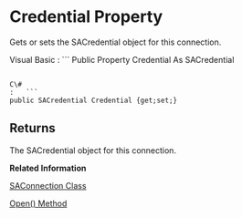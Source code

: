 <!-- loio81e113316ce21014a8b4cce9043ac2f0 -->

# Credential Property

Gets or sets the SACredential object for this connection.



Visual Basic
:   ```
Public Property Credential As SACredential
```

C\#
:   ```
public SACredential Credential {get;set;}
```



## Returns

The SACredential object for this connection.

**Related Information**  


[SAConnection Class](saconnection-class-3c126bb.md "Represents a connection to a database.")

[Open\(\) Method](open-method-3c121f1.md "Opens a database connection with the property settings specified by the SAConnection.ConnectionString.")

